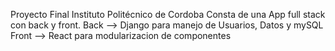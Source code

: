Proyecto Final Instituto Politécnico de Cordoba
Consta de una App full stack con back y front.
Back --> Django para manejo de Usuarios, Datos y mySQL
Front --> React para modularizacion de componentes

